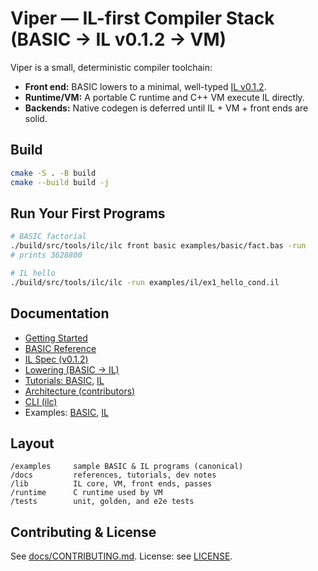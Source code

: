 <!--
File: README.md
Purpose: High-signal landing page with build and run instructions.
-->

# Viper — IL-first Compiler Stack (BASIC → IL v0.1.2 → VM)

Viper is a small, deterministic compiler toolchain:

- **Front end:** BASIC lowers to a minimal, well-typed [IL v0.1.2](docs/il-guide.md#reference).
- **Runtime/VM:** A portable C runtime and C++ VM execute IL directly.
- **Backends:** Native codegen is deferred until IL + VM + front ends are solid.

## Build

```bash
cmake -S . -B build
cmake --build build -j
```

## Run Your First Programs

```bash
# BASIC factorial
./build/src/tools/ilc/ilc front basic examples/basic/fact.bas -run
# prints 3628800

# IL hello
./build/src/tools/ilc/ilc -run examples/il/ex1_hello_cond.il
```

## Documentation

- [Getting Started](docs/getting-started.md)
- [BASIC Reference](docs/basic-language.md)
- [IL Spec (v0.1.2)](docs/il-guide.md#reference)
- [Lowering (BASIC → IL)](docs/il-guide.md#lowering)
- [Tutorials: BASIC](docs/tutorials-examples.md#basic-tutorial), [IL](docs/tutorials-examples.md#il-tutorial)
- [Architecture (contributors)](docs/architecture.md)
- [CLI (ilc)](docs/tools.md#ilc)
- Examples: [BASIC](examples/basic), [IL](examples/il)

## Layout

```
/examples     sample BASIC & IL programs (canonical)
/docs         references, tutorials, dev notes
/lib          IL core, VM, front ends, passes
/runtime      C runtime used by VM
/tests        unit, golden, and e2e tests
```

## Contributing & License

See [docs/CONTRIBUTING.md](docs/CONTRIBUTING.md). License: see [LICENSE](LICENSE).
